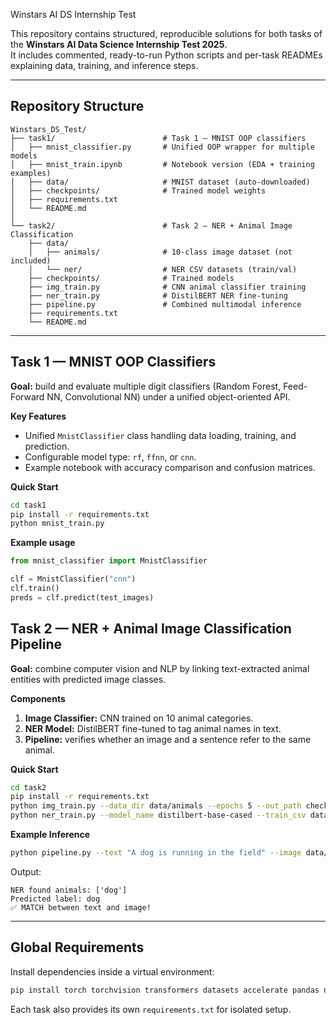 Winstars AI DS Internship Test

This repository contains structured, reproducible solutions for both tasks of the **Winstars AI Data Science Internship Test 2025**.  
It includes commented, ready-to-run Python scripts and per-task READMEs explaining data, training, and inference steps.

---

## Repository Structure
```
Winstars_DS_Test/
├── task1/                        # Task 1 – MNIST OOP classifiers
│   ├── mnist_classifier.py       # Unified OOP wrapper for multiple models
│   ├── mnist_train.ipynb         # Notebook version (EDA + training examples)
│   ├── data/                     # MNIST dataset (auto-downloaded)
│   ├── checkpoints/              # Trained model weights
│   ├── requirements.txt
│   └── README.md
│
└── task2/                        # Task 2 – NER + Animal Image Classification
    ├── data/
    │   ├── animals/              # 10-class image dataset (not included)
    │   └── ner/                  # NER CSV datasets (train/val)
    ├── checkpoints/              # Trained models
    ├── img_train.py              # CNN animal classifier training
    ├── ner_train.py              # DistilBERT NER fine-tuning
    ├── pipeline.py               # Combined multimodal inference
    ├── requirements.txt
    └── README.md
```

---

## Task 1 — MNIST OOP Classifiers

**Goal:** build and evaluate multiple digit classifiers (Random Forest, Feed-Forward NN, Convolutional NN) under a unified object-oriented API.

**Key Features**
- Unified `MnistClassifier` class handling data loading, training, and prediction.  
- Configurable model type: `rf`, `ffnn`, or `cnn`.  
- Example notebook with accuracy comparison and confusion matrices.

**Quick Start**
```bash
cd task1
pip install -r requirements.txt
python mnist_train.py             
```

**Example usage**
```python
from mnist_classifier import MnistClassifier

clf = MnistClassifier("cnn")
clf.train()
preds = clf.predict(test_images)
```

## Task 2 — NER + Animal Image Classification Pipeline

**Goal:** combine computer vision and NLP by linking text-extracted animal entities with predicted image classes.

**Components**
1. **Image Classifier:** CNN trained on 10 animal categories.  
2. **NER Model:** DistilBERT fine-tuned to tag animal names in text.  
3. **Pipeline:** verifies whether an image and a sentence refer to the same animal.

**Quick Start**
```bash
cd task2
pip install -r requirements.txt
python img_train.py --data_dir data/animals --epochs 5 --out_path checkpoints/img_model.pt
python ner_train.py --model_name distilbert-base-cased --train_csv data/ner/ner_train.csv --val_csv data/ner/ner_val.csv --out_dir checkpoints/ner
```

**Example Inference**
```bash
python pipeline.py --text "A dog is running in the field" --image data/animals/dog/example.jpg
```
Output:
```
NER found animals: ['dog']
Predicted label: dog
✅ MATCH between text and image!
```

---

## Global Requirements
Install dependencies inside a virtual environment:
```bash
pip install torch torchvision transformers datasets accelerate pandas numpy tqdm Pillow scikit-learn
```

Each task also provides its own `requirements.txt` for isolated setup.
